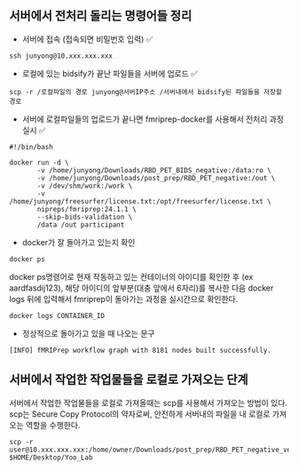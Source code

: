 ## 서버에서 전처리 돌리는 명령어들 정리 

* 서버에 접속 (접속되면 비밀번호 입력) ✅

~~~linux
ssh junyong@10.xxx.xxx.xxx
~~~

* 로컬에 있는 bidsify가 끝난 파일들을 서버에 업로드 ✅

~~~linux
scp -r /로컬파일의 경로 junyong@서버IP주소 /서버내에서 bidsify된 파일들을 저장할 경로
~~~

* 서버에 로컬파일들의 업로드가 끝나면 fmriprep-docker를 사용해서 전처리 과정 실시 ✅

~~~linux
#!/bin/bash

docker run -d \
       -v /home/junyong/Downloads/RBD_PET_BIDS_negative:/data:ro \
       -v /home/junyong/Downloads/post_prep/RBD_PET_negative:/out \
       -v /dev/shm/work:/work \
       -v /home/junyong/freesurfer/license.txt:/opt/freesurfer/license.txt \
       nipreps/fmriprep:24.1.1 \
       --skip-bids-validation \
       /data /out participant
~~~

* docker가 잘 돌아가고 있는지 확인

~~~linux
docker ps
~~~

docker ps명령어로 현재 작동하고 있는 컨테이너의 아이디를 확인한 후 (ex aardfasdij123), 해당 아이디의 앞부분(대충 앞에서 6자리)를 복사한 다음
docker logs 뒤에 입력해서 fmriprep이 돌아가는 과정을 실시간으로 확인한다.

~~~linux
docker logs CONTAINER_ID
~~~

* 정상적으로 돌아가고 있을 때 나오는 문구

~~~linux
[INFO] fMRIPrep workflow graph with 8181 nodes built successfully.
~~~

## 서버에서 작업한 작업물들을 로컬로 가져오는 단계

서버에서 작업한 작업물들을 로컬로 가져올때는 scp를 사용해서 가져오는 방법이 있다. scp는 Secure Copy Protocol의 약자로써, 안전하게 서버내의 파일을 내 로컬로 가져오는 역할을 수행한다.

~~~linux
scp -r user@10.xxx.xxx.xxx:/home/owner/Downloads/post_prep/RBD_PET_negative_ver_1 $HOME/Desktop/Yoo_Lab
~~~


